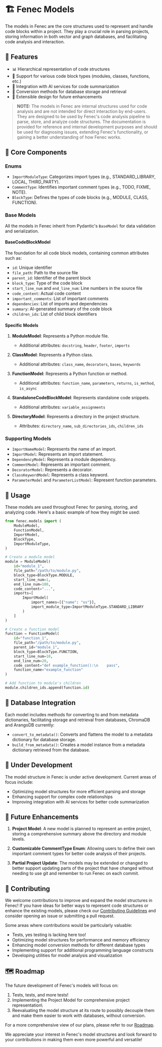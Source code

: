 # 🏗️ Fenec Models

The models in Fenec are the core structures used to represent and handle code blocks within a project. They play a crucial role in parsing projects, storing information in both vector and graph databases, and facilitating code analysis and interaction.

## 🌟 Features

-   📊 Hierarchical representation of code structures
-   🔗 Support for various code block types (modules, classes, functions, etc.)
-   🧠 Integration with AI services for code summarization
-   🔄 Conversion methods for database storage and retrieval
-   🧩 Extensible design for future enhancements

> **NOTE:** The models in Fenec are internal structures used for code analysis and are not intended for direct interaction by end-users. They are designed to be used by Fenec's code analysis pipeline to parse, store, and analyze code structures. The documentation is provided for reference and internal development purposes and should be used for diagnosing issues, extending Fenec's functionality, or gaining a better understanding of how Fenec works.

## 🧩 Core Components

### Enums

-   `ImportModuleType`: Categorizes import types (e.g., STANDARD_LIBRARY, LOCAL, THIRD_PARTY).
-   `CommentType`: Identifies important comment types (e.g., TODO, FIXME, NOTE).
-   `BlockType`: Defines the types of code blocks (e.g., MODULE, CLASS, FUNCTION).

### Base Models

All the models in Fenec inherit from Pydantic's `BaseModel` for data validation and serialization.

#### BaseCodeBlockModel

The foundation for all code block models, containing common attributes such as:

-   `id`: Unique identifier
-   `file_path`: Path to the source file
-   `parent_id`: Identifier of the parent block
-   `block_type`: Type of the code block
-   `start_line_num` and `end_line_num`: Line numbers in the source file
-   `code_content`: Actual code content
-   `important_comments`: List of important comments
-   `dependencies`: List of imports and dependencies
-   `summary`: AI-generated summary of the code block
-   `children_ids`: List of child block identifiers

#### Specific Models

1. **ModuleModel**: Represents a Python module file.

    - Additional attributes: `docstring`, `header`, `footer`, `imports`

2. **ClassModel**: Represents a Python class.

    - Additional attributes: `class_name`, `decorators`, `bases`, `keywords`

3. **FunctionModel**: Represents a Python function or method.

    - Additional attributes: `function_name`, `parameters`, `returns`, `is_method`, `is_async`

4. **StandaloneCodeBlockModel**: Represents standalone code snippets.

    - Additional attributes: `variable_assignments`

5. **DirectoryModel**: Represents a directory in the project structure.
    - Attributes: `directory_name`, `sub_directories_ids`, `children_ids`

### Supporting Models

-   `ImportNameModel`: Represents the name of an import.
-   `ImportModel`: Represents an import statement.
-   `DependencyModel`: Represents a module dependency.
-   `CommentModel`: Represents an important comment.
-   `DecoratorModel`: Represents a decorator.
-   `ClassKeywordModel`: Represents a class keyword.
-   `ParameterModel` and `ParameterListModel`: Represent function parameters.

## 🚀 Usage

These models are used throughout Fenec for parsing, storing, and analyzing code. Here's a basic example of how they might be used:

```python
from fenec.models import (
    ModuleModel,
    FunctionModel,
    ImportModel,
    BlockType,
    ImportModuleType,
)

# Create a module model
module = ModuleModel(
    id="module_1",
    file_path="/path/to/module.py",
    block_type=BlockType.MODULE,
    start_line_num=1,
    end_line_num=100,
    code_content="...",
    imports=[
        ImportModel(
            import_names=[{"name": "os"}],
            import_module_type=ImportModuleType.STANDARD_LIBRARY
        )
    ]
)

# Create a function model
function = FunctionModel(
    id="function_1",
    file_path="/path/to/module.py",
    parent_id="module_1",
    block_type=BlockType.FUNCTION,
    start_line_num=10,
    end_line_num=20,
    code_content="def example_function():\n    pass",
    function_name="example_function"
)

# Add function to module's children
module.children_ids.append(function.id)
```

## 🔄 Database Integration

Each model includes methods for converting to and from metadata dictionaries, facilitating storage and retrieval from databases, ChromaDB and ArangoDB currently:

-   `convert_to_metadata()`: Converts and flattens the model to a metadata dictionary for database storage.
-   `build_from_metadata()`: Creates a model instance from a metadata dictionary retrieved from the database.

## 🚧 Under Development

The model structure in Fenec is under active development. Current areas of focus include:

-   Optimizing model structures for more efficient parsing and storage
-   Enhancing support for complex code relationships
-   Improving integration with AI services for better code summarization

## 🔮 Future Enhancements

1. **Project Model**: A new model is planned to represent an entire project, storing a comprehensive summary above the directory and module levels.

2. **Customizable CommentType Enum**: Allowing users to define their own important comment types for better code analysis of their projects.

3. **Partial Project Update**: The models may be extended or changed to better support updating parts of the project that have changed without needing to use git and remember to run Fenec on each commit.

## 🤝 Contributing

We welcome contributions to improve and expand the model structures in Fenec! If you have ideas for better ways to represent code structures or enhance the existing models, please check our [Contributing Guidelines](../CONTRIBUTING.md) and consider opening an issue or submitting a pull request.

Some areas where contributions would be particularly valuable:

-   Tests, yes testing is lacking here too!
-   Optimizing model structures for performance and memory efficiency
-   Enhancing model conversion methods for different database types
-   Implementing support for additional programming language constructs
-   Developing utilities for model analysis and visualization

## 🗺️ Roadmap

The future development of Fenec's models will focus on:

1. Tests, tests, and more tests!
2. Implementing the Project Model for comprehensive project representation\
3. Reevaluating the model structure at its route to possibly decouple them and make them easier to work with databases, without conversion.

For a more comprehensive view of our plans, please refer to our [Roadmap](../ROADMAP.md).

We appreciate your interest in Fenec's model structures and look forward to your contributions in making them even more powerful and versatile!
